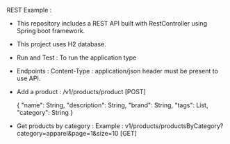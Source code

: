 REST Example :

- This repository includes a  REST API built with RestController using Spring boot framework.

- This project uses H2 database.



- Run and Test :  To run the application type



- Endpoints : Content-Type : application/json header must be present to use API.



- Add a product : /v1/products/product [POST]

	{
		"name": String,
		"description": String,
		"brand": String,
		"tags": List,
		"category": String
	}



- Get products by category :
	Example : v1/products/productsByCategory?category=apparel&page=1&size=10 [GET]

